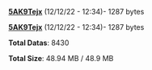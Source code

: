[**5AK9Tejx**](/data/5AK9Tejx.txt) (12/12/22 - 12:34)- 1287 bytes

[**5AK9Tejx**](/data/5AK9Tejx.txt) (12/12/22 - 12:34)- 1287 bytes

**Total Datas**: 8430

**Total Size**: 48.94 MB / 48.9 MB